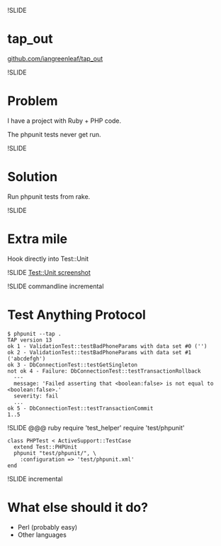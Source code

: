 !SLIDE
# tap_out #

[github.com/iangreenleaf/tap_out](https://github.com/iangreenleaf/tap_out)

!SLIDE
# Problem #

I have a project with Ruby + PHP code.

The phpunit tests never get run.

!SLIDE
# Solution #

Run phpunit tests from rake.

!SLIDE
# Extra mile #

Hook directly into Test::Unit

!SLIDE
[Test::Unit screenshot](TODO)

!SLIDE commandline incremental
# Test Anything Protocol #

    $ phpunit --tap .
    TAP version 13
    ok 1 - ValidationTest::testBadPhoneParams with data set #0 ('')
    ok 2 - ValidationTest::testBadPhoneParams with data set #1 ('abcdefgh')
    ok 3 - DbConnectionTest::testGetSingleton
    not ok 4 - Failure: DbConnectionTest::testTransactionRollback
      ---
      message: 'Failed asserting that <boolean:false> is not equal to <boolean:false>.'
      severity: fail
      ...
    ok 5 - DbConnectionTest::testTransactionCommit
    1..5

!SLIDE
    @@@ ruby
    require 'test_helper'
    require 'test/phpunit'

    class PHPTest < ActiveSupport::TestCase
      extend Test::PHPUnit
      phpunit "test/phpunit/", \
        :configuration => 'test/phpunit.xml'
    end

!SLIDE incremental
# What else should it do? #

 * Perl (probably easy)
 * Other languages
